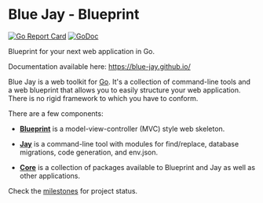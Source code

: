 # Blue Jay - Blueprint

[![Go Report Card](https://goreportcard.com/badge/github.com/nerfmiester/blue-jay/blueprint)](https://goreportcard.com/report/github.com/nerfmiester/blue-jay/blueprint)
[![GoDoc](https://godoc.org/github.com/nerfmiester/blue-jay/blueprint?status.svg)](https://godoc.org/github.com/nerfmiester/blue-jay/blueprint)

Blueprint for your next web application in Go.

Documentation available here: https://blue-jay.github.io/

Blue Jay is a web toolkit for [Go](https://golang.org/). It's a collection of
command-line tools and a web blueprint that allows you to easily structure
your web application. There is no rigid framework to which you have to
conform.

There are a few components:

- [**Blueprint**](https://github.com/nerfmiester/blue-jay/blueprint) is a
model-view-controller (MVC) style web skeleton.

- [**Jay**](https://github.com/nerfmiester/blue-jay/jay) is a command-line tool with
modules for find/replace, database migrations, code generation, and env.json.

- [**Core**](https://github.com/nerfmiester/blue-jay/core) is a collection of packages
available to Blueprint and Jay as well as other applications.

Check the [milestones](https://github.com/nerfmiester/blue-jay/blueprint/milestones) for
project status.
